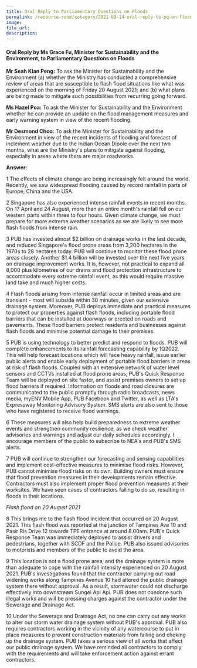 ```yaml
---  
title: Oral Reply to Parliamentary Questions on Floods 
permalink: /resource-room/category/2021-09-14-oral-reply-to-pq-on-floods/  
image:  
file_url:  
description:  
---  
```


#### Oral Reply by Ms Grace Fu, Minister for Sustainability and the Environment, to Parliamentary Questions on Floods    

**Mr Seah Kian Peng:** To ask the Minister for Sustainability and the Environment (a) whether the Ministry has conducted a comprehensive review of areas that are susceptible to flash flood situations like what was experienced on the morning of Friday 20 August 2021; and (b) what plans are being made to mitigate such possibilities from recurring going forward.

**Ms Hazel Poa:** To ask the Minister for Sustainability and the Environment whether he can provide an update on the flood management measures and early warning system in view of the recent flooding.

**Mr Desmond Choo:** To ask the Minister for Sustainability and the Environment in view of the recent incidents of flooding and forecast of inclement weather due to the Indian Ocean Dipole over the next two months, what are the Ministry&#39;s plans to mitigate against flooding, especially in areas where there are major roadworks.

**Answer:**

1 The effects of climate change are being increasingly felt around the world. Recently, we saw widespread flooding caused by record rainfall in parts of Europe, China and the USA.

2 Singapore has also experienced intense rainfall events in recent months. On 17 April and 24 August, more than an entire month&#39;s rainfall fell on our western parts within three to four hours. Given climate change, we must prepare for more extreme weather scenarios as we are likely to see more flash floods from intense rain.

3 PUB has invested almost $2 billion on drainage works in the last decade, and reduced Singapore&#39;s flood prone areas from 3,200 hectares in the 1970s to 28 hectares today. PUB will continue to monitor these flood prone areas closely. Another $1.4 billion will be invested over the next five years on drainage improvement works. It is, however, not practical to expand all 8,000 plus kilometres of our drains and flood protection infrastructure to accommodate every extreme rainfall event, as this would require massive land take and much higher costs.

4 Flash floods arising from intense rainfall occur in limited areas and are transient - most will subside within 30 minutes, given our extensive drainage system. Moreover, PUB deploys immediate and practical measures to protect our properties against flash floods, including portable flood barriers that can be installed at doorways or erected on roads and pavements. These flood barriers protect residents and businesses against flash floods and minimise potential damage to their premises.

5 PUB is using technology to better predict and respond to floods. PUB will complete enhancements to its rainfall forecasting capability by 1Q2022. This will help forecast locations which will face heavy rainfall, issue earlier public alerts and enable early deployment of portable flood barriers in areas at risk of flash floods. Coupled with an extensive network of water level sensors and CCTVs installed at flood prone areas, PUB&#39;s Quick Response Team will be deployed on site faster, and assist premises owners to set up flood barriers if required. Information on floods and road closures are communicated to the public promptly through radio broadcasts, news media, myENV Mobile App, PUB Facebook and Twitter, as well as LTA&#39;s Expressway Monitoring Advisory System. SMS alerts are also sent to those who have registered to receive flood warnings.

6 These measures will also help build preparedness to extreme weather events and strengthen community resilience, as we check weather advisories and warnings and adjust our daily schedules accordingly. I encourage members of the public to subscribe to NEA&#39;s and PUB&#39;s SMS alerts.

7 PUB will continue to strengthen our forecasting and sensing capabilities and implement cost-effective measures to minimise flood risks. However, PUB cannot minimise flood risks on its own. Building owners must ensure that flood prevention measures in their developments remain effective. Contractors must also implement proper flood prevention measures at their worksites. We have seen cases of contractors failing to do so, resulting in floods in their locations.

_Flash flood on 20 August 2021_

8 This brings me to the flash flood incident that occurred on 20 August 2021. This flash flood was reported at the junction of Tampines Ave 10 and Pasir Ris Drive 12 towards TPE entrance at around 8.00am. PUB&#39;s Quick Response Team was immediately deployed to assist drivers and pedestrians, together with SCDF and the Police. PUB also issued advisories to motorists and members of the public to avoid the area.

9 This location is not a flood prone area, and the drainage system is more than adequate to cope with the rainfall intensity experienced on 20 August 2021. PUB&#39;s investigations found that the contractor carrying out road widening works along Tampines Avenue 10 had altered the public drainage system there without approval. As a result, stormwater could not discharge effectively into downstream Sungei Api Api. PUB does not condone such illegal works and will be pressing charges against the contractor under the Sewerage and Drainage Act.

10 Under the Sewerage and Drainage Act, no one can carry out any works to alter our storm water drainage system without PUB&#39;s approval. PUB also requires contractors working in the vicinity of any watercourse to put in place measures to prevent construction materials from falling and choking up the drainage system. PUB takes a serious view of all works that affect our public drainage system. We have reminded all contractors to comply with the requirements and will take enforcement action against errant contractors.
